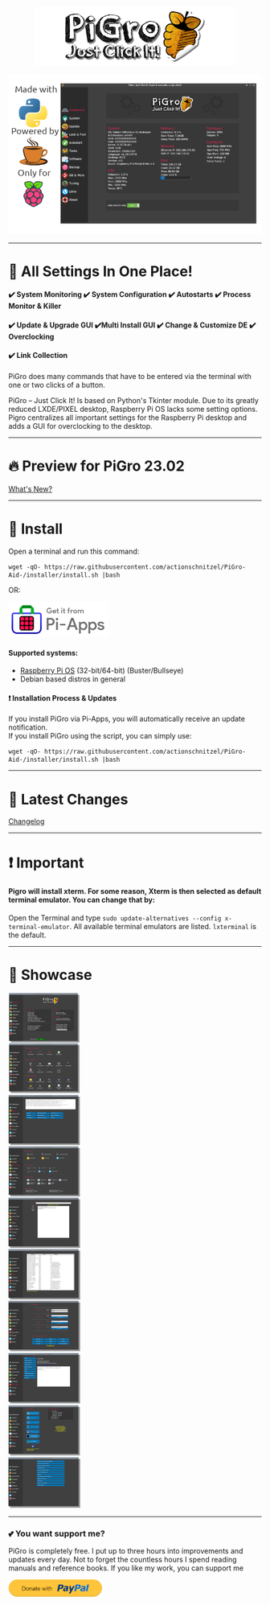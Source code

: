 <p align="center">
    <a href="https://github.com/actionschnitzel/PiGro-Aid-/tree/main">
        <img src="https://github.com/actionschnitzel/tingsandstuff/blob/main/9/proglogo.png" alt="PiGro logo">
    </a>
</p>


![GUI](https://github.com/actionschnitzel/tingsandstuff/blob/main/9/header_SM9_2.png)

---

# :bento: All Settings In One Place!

#### :heavy_check_mark: System Monitoring :heavy_check_mark: System Configuration :heavy_check_mark: Autostarts :heavy_check_mark: Process Monitor & Killer

#### :heavy_check_mark: Update & Upgrade GUI :heavy_check_mark:Multi Install GUI :heavy_check_mark: Change & Customize DE :heavy_check_mark: Overclocking

#### :heavy_check_mark: Link Collection

PiGro does many commands that have to be entered via the terminal with one or two clicks of a button.

PiGro – Just Click It! Is based on Python's Tkinter module. Due to its greatly reduced LXDE/PIXEL desktop, Raspberry Pi OS lacks some setting options. Pigro centralizes all important settings for the Raspberry Pi desktop and adds a GUI for overclocking to the desktop.
    
---
# :fire: Preview for PiGro 23.02

[What's New?](https://github.com/actionschnitzel/PiGro-Aid-/wiki/What's-New%3F)


---

# :floppy_disk: Install

Open a terminal and run this command:

```
wget -qO- https://raw.githubusercontent.com/actionschnitzel/PiGro-Aid-/installer/install.sh |bash
```

OR:

[![badge](https://github.com/Botspot/pi-apps/blob/master/icons/badge-light.png?raw=true)](https://github.com/Botspot/pi-apps)

#### Supported systems:

- [Raspberry Pi OS](https://www.raspberrypi.com/software/operating-systems/) (32-bit/64-bit) (Buster/Bullseye)
- Debian based distros in general


#### :exclamation: Installation Process & Updates

If you install PiGro via Pi-Apps, you will automatically receive an update notification.  
If you install PiGro using the script, you can simply use:

```
wget -qO- https://raw.githubusercontent.com/actionschnitzel/PiGro-Aid-/installer/install.sh |bash
```

---

# :hamburger: Latest Changes

[Changelog](https://github.com/actionschnitzel/PiGro-Aid-/wiki/Change-Log)

---


# :exclamation: Important



#### Pigro will install xterm. For some reason, Xterm is then selected as default terminal emulator. You can change that by:

Open the Terminal and type `sudo update-alternatives --config x-terminal-emulator`. All available terminal emulators are listed. `lxterminal` is the default.



---

# :doughnut: Showcase

![GUI](https://github.com/actionschnitzel/tingsandstuff/blob/main/9/showcase_9.png)



---

### :two_hearts: You want support me?

PiGro is completely free. I put up to three hours into improvements and updates every day. Not to forget the countless hours I spend reading manuals and reference books. If you like my work, you can support me    
    
[![badge](https://github.com/actionschnitzel/tingsandstuff/blob/main/PayPal_donation.png?raw=true)](https://www.paypal.com/paypalme/actionschnitzel)
